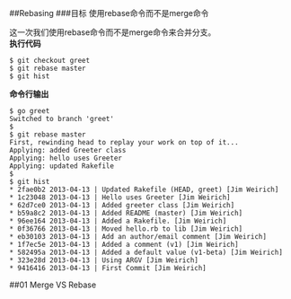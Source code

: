 ##Rebasing
###目标
使用rebase命令而不是merge命令

这一次我们使用rebase命令而不是merge命令来合并分支。  
**执行代码**

`$ git checkout greet`  
`$ git rebase master`  
`$ git hist`

**命令行输出**

	$ go greet
	Switched to branch 'greet'
	$
	$ git rebase master
	First, rewinding head to replay your work on top of it...
	Applying: added Greeter class
	Applying: hello uses Greeter
	Applying: updated Rakefile
	$
	$ git hist
	* 2fae0b2 2013-04-13 | Updated Rakefile (HEAD, greet) [Jim Weirich]
	* 1c23048 2013-04-13 | Hello uses Greeter [Jim Weirich]
	* 62d7ce0 2013-04-13 | Added greeter class [Jim Weirich]
	* b59a8c2 2013-04-13 | Added README (master) [Jim Weirich]
	* 96ee164 2013-04-13 | Added a Rakefile. [Jim Weirich]
	* 0f36766 2013-04-13 | Moved hello.rb to lib [Jim Weirich]
	* eb30103 2013-04-13 | Add an author/email comment [Jim Weirich]
	* 1f7ec5e 2013-04-13 | Added a comment (v1) [Jim Weirich]
	* 582495a 2013-04-13 | Added a default value (v1-beta) [Jim Weirich]
	* 323e28d 2013-04-13 | Using ARGV [Jim Weirich]
	* 9416416 2013-04-13 | First Commit [Jim Weirich]

##01 Merge VS Rebase
